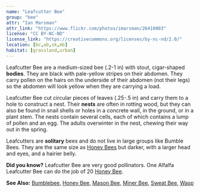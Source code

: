 ```yaml
---
name: "Leafcutter Bee"
group: "bee"
attr: "Ian Marsman"
attr_link: "https://www.flickr.com/photos/imarsman/26410003"
license: "CC BY-NC-ND"
license_link: "https://creativecommons.org/licenses/by-nc-nd/2.0/"
location: [bc,ab,sk,mb]
habitat: [grassland,urban]
---
```

Leafcutter Bee are a medium-sized bee (.2-1 in) with stout, cigar-shaped **bodies**. They are black with pale-yellow stripes on their abdomen. They carry pollen on the hairs on the underside of their abdomen (not their legs) so the abdomen will look yellow when they are carrying a load.

Leafcutter Bee cut circular pieces of leaves (.25-.5 in) and carry them to a hole to construct a nest. Their **nests** are often in rotting wood, but they can also be found in snail shells or holes in a concrete wall, in the ground, or in a plant stem. The nests contain several cells, each of which contains a lump of pollen and an egg. The adults overwinter in the nest, chewing their way out in the spring.

Leafcutters are **solitary** bees and do not live in large groups like Bumble Bees. They are the same size as [Honey Bees](/insects/honeybee/) but darker, with a larger head and eyes, and a hairier belly.

**Did you know?** Leafcutter Bee are very good pollinators. One Alfalfa Leafcutter Bee can do the job of 20 [Honey Bee](/insects/honeybee/).

<!-- generated, do not edit -->
**See Also:**
[Bumblebee](/insects/bumbee/),
[Honey Bee](/insects/honeybee/),
[Mason Bee](/insects/masonbee/),
[Miner Bee](/insects/minerbee/),
[Sweat Bee](/insects/sweatbee/),
[Wasp](/insects/wasp/)
